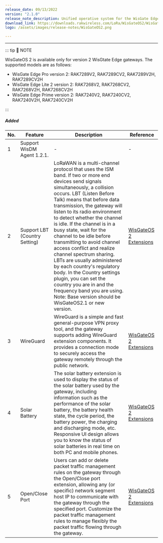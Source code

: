 ```yaml
---
release_date: 09/13/2022
version: "2.1.0"
release_note_description: Unified operative system for the WisGate Edge line that provides a feature-rich environment to access and configure the LoRaWAN gateway. The latest version of WisGateOS 2 is based on the latest version of the OpenWRT kernel for better security. WisGateOS 2 uses a simplified user interface that makes it easier to use and program. Integrated with WisDM, which allows the remote management of gateways and firmware. With extension functionality, the user can add extra features and functions to their gateways.
download_link: https://downloads.rakwireless.com/LoRa/WisGateOS2/WisGateOS2_2.1.0.zip
logo: /assets/images/release-notes/WisGateOS2.png

---
```


<rk-release-notes/>

---


::: tip 📝 NOTE

WisGateOS 2 is available only for version 2 WisGtate Edge gateways.
The supported models are as follows:
 - WisGate Edge Pro version 2: RAK7289V2, RAK7289CV2, RAK7289V2H, RAK7289CV2H
 - WisGate Edge Lite 2 version 2:  RAK7268V2, RAK7268CV2, RAK7268V2H, RAK7268CV2H
 - WisGate Edge Prime version 2: RAK7240V2, RAK7240CV2, RAK7240V2H, RAK7240CV2H

:::


##### Added


| No. | Feature                       | Description                                                                                                                                                                                                                                                                                                                                                                                                                                                                                                                                                                                                                                                                                                | Reference                                                                                                                              |
| --- | ----------------------------- | ---------------------------------------------------------------------------------------------------------------------------------------------------------------------------------------------------------------------------------------------------------------------------------------------------------------------------------------------------------------------------------------------------------------------------------------------------------------------------------------------------------------------------------------------------------------------------------------------------------------------------------------------------------------------------------------------------------- | -------------------------------------------------------------------------------------------------------------------------------------- |
| 1   | Support WisDM Agent 1.2.1.    | -                                                                                                                                                                                                                                                                                                                                                                                                                                                                                                                                                                                                                                                                                                          | -                                                                                                                                      |
| 2   | Support LBT (Country Setting) | LoRaWAN is a multi-channel protocol that uses the ISM band. If two or more end devices send signals simultaneously, a collision occurs. LBT (Listen Before Talk) means that before data transmission, the gateway will listen to its radio environment to detect whether the channel is idle. If the channel is in a busy state, wait for the channel to be idle before transmitting to avoid channel access conflict and realize channel spectrum sharing. <br> LBTs are usually administered by each country's regulatory body. In the Country settings plugin, you can set the country you are in and the frequency band you are using.  <br> Note: Base version should be WisGateOS2.1 or new version. | [WisGateOS 2 Extensions](https://docs.rakwireless.com/Product-Categories/Software-APIs-and-Libraries/WisGateOS-2-Extensions/Overview/) |
| 3   | WireGuard                     | WireGuard is a simple and fast general-purpose VPN proxy tool, and the gateway supports adding WireGuard extension components. It provides a connection mode to securely access the gateway remotely through the public network.                                                                                                                                                                                                                                                                                                                                                                                                                                                                           | [WisGateOS 2 Extensions](https://docs.rakwireless.com/Product-Categories/Software-APIs-and-Libraries/WisGateOS-2-Extensions/Overview/) |
| 4   | Solar Battery                 | The solar battery extension is used to display the status of the solar battery used by the gateway, including information such as the performance of the solar battery, the battery health state, the cycle period, the battery power, the charging and discharging mode, etc. Responsive UI design allows you to know the status of solar batteries in real time on both PC and mobile phones.                                                                                                                                                                                                                                                                                                            | [WisGateOS 2 Extensions](https://docs.rakwireless.com/Product-Categories/Software-APIs-and-Libraries/WisGateOS-2-Extensions/Overview/) |
| 5   | Open/Close Port               | Users can add or delete packet traffic management rules on the gateway through the Open/Close port extension, allowing any (or specific) network segment host IP to communicate with the gateway through the specified port. Customize the packet traffic management rules to manage flexibly the packet traffic flowing through the gateway.                                                                                                                                                                                                                                                                                                                                                              | [WisGateOS 2 Extensions](https://docs.rakwireless.com/Product-Categories/Software-APIs-and-Libraries/WisGateOS-2-Extensions/Overview/) |
